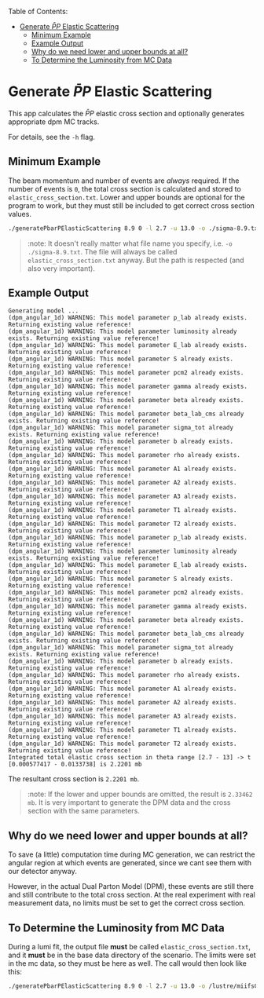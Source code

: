 Table of Contents:

- [Generate $\bar{P}P$ Elastic Scattering](#generate-barpp-elastic-scattering)
  - [Minimum Example](#minimum-example)
  - [Example Output](#example-output)
  - [Why do we need lower and upper bounds at all?](#why-do-we-need-lower-and-upper-bounds-at-all)
  - [To Determine the Luminosity from MC Data](#to-determine-the-luminosity-from-mc-data)

# Generate $\bar{P}P$ Elastic Scattering

This app calculates the $\bar{P}P$ elastic cross section and optionally generates appropriate dpm MC tracks.

For details, see the `-h` flag.

## Minimum Example

The beam momentum and number of events are *always* required. If the number of events is `0`, the total cross section is calculated and stored to `elastic_cross_section.txt`. Lower and upper bounds are optional for the program to work, but they must still be included to get correct cross section values.

```bash
./generatePbarPElasticScattering 8.9 0 -l 2.7 -u 13.0 -o ./sigma-8.9.txt
```

> :note: It doesn't really matter what file name you specify, i.e. `-o ./sigma-8.9.txt`. The file will always be called `elastic_cross_section.txt` anyway. But the path is respected (and also very important).

## Example Output

```
Generating model ... 
(dpm_angular_1d) WARNING: This model parameter p_lab already exists. Returning existing value reference!
(dpm_angular_1d) WARNING: This model parameter luminosity already exists. Returning existing value reference!
(dpm_angular_1d) WARNING: This model parameter E_lab already exists. Returning existing value reference!
(dpm_angular_1d) WARNING: This model parameter S already exists. Returning existing value reference!
(dpm_angular_1d) WARNING: This model parameter pcm2 already exists. Returning existing value reference!
(dpm_angular_1d) WARNING: This model parameter gamma already exists. Returning existing value reference!
(dpm_angular_1d) WARNING: This model parameter beta already exists. Returning existing value reference!
(dpm_angular_1d) WARNING: This model parameter beta_lab_cms already exists. Returning existing value reference!
(dpm_angular_1d) WARNING: This model parameter sigma_tot already exists. Returning existing value reference!
(dpm_angular_1d) WARNING: This model parameter b already exists. Returning existing value reference!
(dpm_angular_1d) WARNING: This model parameter rho already exists. Returning existing value reference!
(dpm_angular_1d) WARNING: This model parameter A1 already exists. Returning existing value reference!
(dpm_angular_1d) WARNING: This model parameter A2 already exists. Returning existing value reference!
(dpm_angular_1d) WARNING: This model parameter A3 already exists. Returning existing value reference!
(dpm_angular_1d) WARNING: This model parameter T1 already exists. Returning existing value reference!
(dpm_angular_1d) WARNING: This model parameter T2 already exists. Returning existing value reference!
(dpm_angular_1d) WARNING: This model parameter p_lab already exists. Returning existing value reference!
(dpm_angular_1d) WARNING: This model parameter luminosity already exists. Returning existing value reference!
(dpm_angular_1d) WARNING: This model parameter E_lab already exists. Returning existing value reference!
(dpm_angular_1d) WARNING: This model parameter S already exists. Returning existing value reference!
(dpm_angular_1d) WARNING: This model parameter pcm2 already exists. Returning existing value reference!
(dpm_angular_1d) WARNING: This model parameter gamma already exists. Returning existing value reference!
(dpm_angular_1d) WARNING: This model parameter beta already exists. Returning existing value reference!
(dpm_angular_1d) WARNING: This model parameter beta_lab_cms already exists. Returning existing value reference!
(dpm_angular_1d) WARNING: This model parameter sigma_tot already exists. Returning existing value reference!
(dpm_angular_1d) WARNING: This model parameter b already exists. Returning existing value reference!
(dpm_angular_1d) WARNING: This model parameter rho already exists. Returning existing value reference!
(dpm_angular_1d) WARNING: This model parameter A1 already exists. Returning existing value reference!
(dpm_angular_1d) WARNING: This model parameter A2 already exists. Returning existing value reference!
(dpm_angular_1d) WARNING: This model parameter A3 already exists. Returning existing value reference!
(dpm_angular_1d) WARNING: This model parameter T1 already exists. Returning existing value reference!
(dpm_angular_1d) WARNING: This model parameter T2 already exists. Returning existing value reference!
Integrated total elastic cross section in theta range [2.7 - 13] -> t [0.000577417 - 0.0133738] is 2.2201 mb
```

The resultant cross section is `2.2201 mb`.

> :note: If the lower and upper bounds are omitted, the result is `2.33462 mb`. It is very important to generate the DPM data and the cross section with the same parameters.

## Why do we need lower and upper bounds at all?

To save (a little) computation time during MC generation, we can restrict the angular region at which events are generated, since we cant see them with our detector anyway.

However, in the actual Dual Parton Model (DPM), these events are still there and still contribute to the total cross section. At the real experiment with real measurement data, no limits must be set to get the correct cross section.

## To Determine the Luminosity from MC Data

During a lumi fit, the output file **must** be called `elastic_cross_section.txt`, and it **must** be in the base data directory of the scenario. The limits were set in the mc data, so they must be here as well. The call would then look like this:

```bash
./generatePbarPElasticScattering 8.9 0 -l 2.7 -u 13.0 -o /lustre/miifs05/scratch/him-specf/paluma/roklasen/LumiFit/plab_8.90GeV/dpm_elastic_theta_2.7-13.0mrad_recoil_corrected/ip_offset_XYZDXDYDZ_0.0_0.0_0.0_0.0_0.0_0.0/beam_grad_XYDXDY_0.0_0.0_0.0_0.0/no_geo_misalignment/100000/elastic_cross_section.txt
```